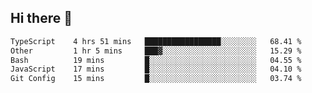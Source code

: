 ## Hi there 👋

 <!--START_SECTION:waka-->

```txt
TypeScript    4 hrs 51 mins   █████████████████░░░░░░░░   68.41 %
Other         1 hr 5 mins     ███▓░░░░░░░░░░░░░░░░░░░░░   15.29 %
Bash          19 mins         █░░░░░░░░░░░░░░░░░░░░░░░░   04.55 %
JavaScript    17 mins         █░░░░░░░░░░░░░░░░░░░░░░░░   04.10 %
Git Config    15 mins         █░░░░░░░░░░░░░░░░░░░░░░░░   03.74 %
```

<!--END_SECTION:waka-->

<!--
**ValentinRapp/ValentinRapp** is a ✨ _special_ ✨ repository because its `README.md` (this file) appears on your GitHub profile.

Here are some ideas to get you started:

- 🔭 I’m currently working on ...
- 🌱 I’m currently learning ...
- 👯 I’m looking to collaborate on ...
- 🤔 I’m looking for help with ...
- 💬 Ask me about ...
- 📫 How to reach me: ...
- 😄 Pronouns: ...
- ⚡ Fun fact: ...
-->
